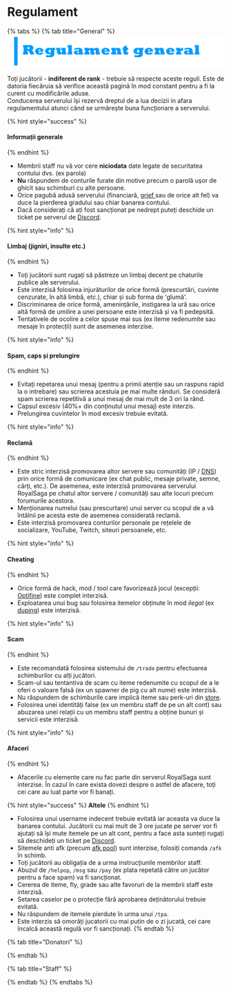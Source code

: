 # Regulament

{% tabs %}
{% tab title="General" %}
![](.gitbook/assets/regulemant-general.png)

Toți jucătorii - **indiferent de rank** - trebuie să respecte aceste reguli. Este de datoria fiecăruia să verifice această pagină în mod constant pentru a fi la curent cu modificările aduse.  
Conducerea serverului își rezervă dreptul de a lua decizii in afara regulamentului atunci când se urmărește buna funcționare a serverului.

{% hint style="success" %}
#### Informații generale
{% endhint %}

* Membrii staff nu vă vor cere **niciodata** date legate de securitatea contului dvs. \(ex parola\)
* **Nu** răspundem de conturile furate din motive precum o parolă ușor de ghicit sau schimburi cu alte persoane.
* Orice pagubă adusă serverului \(financiară, [grief ](https://en.wikipedia.org/wiki/Grief)sau de orice alt fel\) va duce la pierderea gradului sau chiar banarea contului.
* Dacă considerați că ați fost sancționat pe nedrept puteți deschide un ticket pe serverul de [Discord](https://royalsaga.net/discord).

{% hint style="info" %}
#### Limbaj \(jigniri, insulte etc.\) <a id="limbaj"></a>
{% endhint %}

* Toți jucătorii sunt rugați să păstreze un limbaj decent pe chaturile publice ale serverului.
* Este interzisă folosirea injurăturilor de orice formă \(prescurtări, cuvinte cenzurate, în altă limbă, etc.\), chiar și sub forma de 'glumă'.
* Discriminarea de orice formă, amenințările, instigarea la ură sau orice altă formă de umilire a unei persoane este interzisă și va fi pedepsită.
* Tentativele de ocolire a celor spuse mai sus \(ex iteme redenumite sau mesaje în protecții\) sunt de asemenea interzise.

{% hint style="info" %}
#### Spam, caps și prelungire <a id="spam-caps-prelungire"></a>
{% endhint %}

* Evitați repetarea unui mesaj \(pentru a primii atenție sau un raspuns rapid la o intrebare\) sau scrierea acestuia pe mai multe rânduri. Se consideră spam scrierea repetitivă a unui mesaj de mai mult de 3 ori la rând.
* Capsul excesiv \(40%+ din conținutul unui mesaj\) este interzis.
* Prelungirea cuvintelor în mod excesiv trebuie evitată.

{% hint style="info" %}
#### Reclamă
{% endhint %}

* Este stric interzisă promovarea altor servere sau comunități \(IP / [DNS](https://ro.wikipedia.org/wiki/Sistem_de_nume_de_domeniu)\) prin orice formă de comunicare \(ex chat public, mesaje private, semne, cărți, etc.\). De asemenea, este interzisă promovarea serverului RoyalSaga pe chatul altor servere / comunități sau alte locuri precum forumurile acestora.
* Menționarea numelui \(sau prescurtare\) unui server cu scopul de a vă întâlnii pe acesta este de asemenea considerată reclamă.
* Este interzisă promovarea conturilor personale pe rețelele de socializare, YouTube, Twitch, siteuri persoanele, etc.

{% hint style="info" %}
#### Cheating
{% endhint %}

* Orice formă de hack, mod / tool care favorizează jocul \(excepții: [Optifine](https://optifine.net/home)\) este complet interzisă.
* Exploatarea unui bug sau folosirea itemelor obținute în mod _ilegal_ \(ex [duping](https://en.wikipedia.org/wiki/Duping_%28video_games%29)\) este interzisă.

{% hint style="info" %}
#### Scam
{% endhint %}

* Este recomandată folosirea sistemului de `/trade` pentru efectuarea schimburilor cu alți jucători.
* Scam-ul sau tentantiva de scam cu iteme redenumite cu scopul de a le oferi o valoare falsă \(ex un spawner de pig cu alt nume\) este interzisă.
* Nu răspundem de schimburile care implică iteme sau perk-uri din [store](https://royalsaga.net/store).
* Folosirea unei identități false \(ex un membru staff de pe un alt cont\) sau abuzarea unei relații cu un membru staff pentru a obține bunuri și servicii este interzisă.

{% hint style="info" %}
#### Afaceri
{% endhint %}

* Afacerile cu elemente care nu fac parte din serverul RoyalSaga sunt interzise. În cazul în care exista dovezi despre o astfel de afacere, toți cei care au luat parte vor fi banați.

{% hint style="success" %}
**Altele**
{% endhint %}

* Folosirea unui username indecent trebuie evitată iar aceasta va duce la banarea contului. Jucătorii cu mai mult de 3 ore jucate pe server vor fi ajutați să își mute itemele pe un alt cont, pentru a face asta sunteți rugați să deschideți un ticket pe [Discord](https://royalsaga.net/discord).
* Sitemele anti afk \(precum [afk pool](https://minecraft.gamepedia.com/Tutorials/Endless_circling_pool)\) sunt interzise, folosiți comanda `/afk` în schimb.
* Toți jucătorii au obligația de a urma instrucțiunile membrilor staff.
* Abuzul de `/helpop`, `/msg` sau `/pay` \(ex plata repetată către un jucător pentru a face spam\) va fi sancționat.
* Cererea de iteme, fly, grade sau alte favoruri de la membrii staff este interzisă.
* Setarea caselor pe o protecție fără aprobarea deținătorului trebuie evitată.
* Nu răspundem de itemele pierdute în urma unui `/tpa`.
* Este interzis să omorâți jucatorii cu mai putin de o zi jucată, cei care încalcă această regulă vor fi sancționați.
{% endtab %}

{% tab title="Donatori" %}

{% endtab %}

{% tab title="Staff" %}

{% endtab %}
{% endtabs %}







